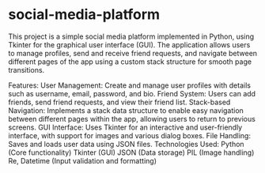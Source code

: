# social-media-platform
This project is a simple social media platform implemented in Python, using Tkinter for the graphical user interface (GUI). The application allows users to manage profiles, send and receive friend requests, and navigate between different pages of the app using a custom stack structure for smooth page transitions.

Features:
User Management: Create and manage user profiles with details such as username, email, password, and bio.
Friend System: Users can add friends, send friend requests, and view their friend list.
Stack-based Navigation: Implements a stack data structure to enable easy navigation between different pages within the app, allowing users to return to previous screens.
GUI Interface: Uses Tkinter for an interactive and user-friendly interface, with support for images and various dialog boxes.
File Handling: Saves and loads user data using JSON files.
Technologies Used:
Python (Core functionality)
Tkinter (GUI)
JSON (Data storage)
PIL (Image handling)
Re, Datetime (Input validation and formatting)
